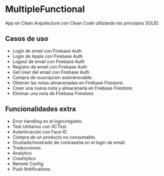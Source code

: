 # MultipleFunctional

App en Clean Arquitecture con Clean Code utilizando los principios SOLID.

## Casos de uso
- Login de email con Firebase Auth
- Login de Apple con Firebase Auth
- Logout de email con Firebase Auth
- Registro de email con Firebase Auth
- Get User del email con Firebase Auth
- Compra de suscripción autorenovable.
- Obtener las notas almacenadas en Firebase Firestore.
- Crear una nueva nota y almacenarla en Firebase Firestore.
- Eliminar una nota de Firebase Firestore.

## Funcionalidades extra
- Error handling en el login/registro.
- Test Unitarios con XCTest.
- Autenticación con Face ID.
- Compra de un producto no consumable.
- Ocultado/mostrado de contraseña en el login de email.
- Traducciones
- Analytics
- Crashlytics
- Remote Config
- Push Notifications
